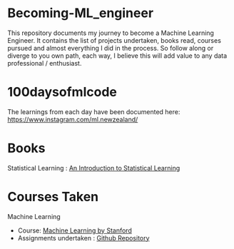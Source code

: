 # Becoming-ML_engineer
This repository documents my journey to become a Machine Learning Engineer. It contains the list of projects undertaken, books read, courses pursued and almost everything I did in the process. So follow along or diverge to you own path, each way, I believe this will add value to any data professional / enthusiast.

# 100daysofmlcode
The learnings from each day have been documented here: https://www.instagram.com/ml.newzealand/

# Books
Statistical Learning : [An Introduction to Statistical Learning](http://faculty.marshall.usc.edu/gareth-james/ISL/ISLR%20Seventh%20Printing.pdf)

# Courses Taken
Machine Learning 
* Course: [Machine Learning by Stanford](https://www.coursera.org/learn/machine-learning)
* Assignments undertaken : [Github Repository](https://github.com/manvimadan12/Machine_Learning-Stanford-)
